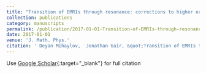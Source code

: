 ```yaml
---
title: "Transition of EMRIs through resonance: corrections to higher order in the on-resonance flux modification"
collection: publications
category: manuscripts
permalink: /publication/2017-01-01-Transition-of-EMRIs-through-resonance-corrections-to-higher-order-in-the-on-resonance-flux-modification
date: 2017-01-01
venue: 'J. Math. Phys.'
citation: ' Deyan Mihaylov,  Jonathan Gair, &quot;Transition of EMRIs through resonance: corrections to higher order in the on-resonance flux modification.&quot; J. Math. Phys., 2017.'
---
```

Use [Google Scholar](https://scholar.google.com/scholar?q=Transition+of+EMRIs+through+resonance:+corrections+to+higher+order+in+the+on+resonance+flux+modification){:target="_blank"} for full citation